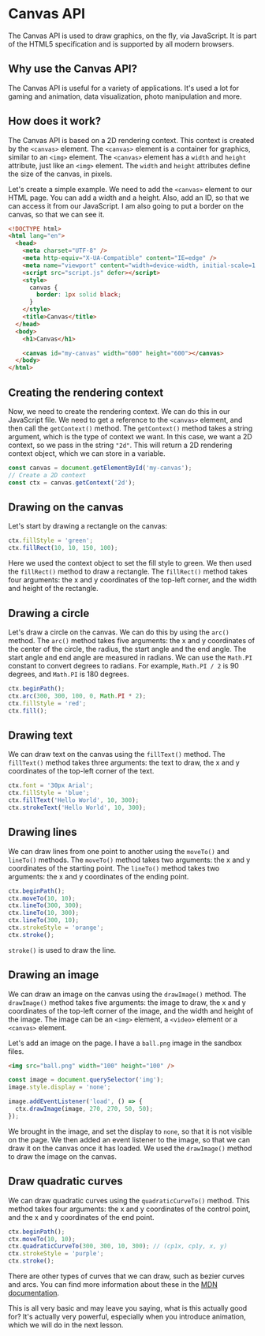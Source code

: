 # Canvas API

The Canvas API is used to draw graphics, on the fly, via JavaScript. It is part of the HTML5 specification and is supported by all modern browsers.

## Why use the Canvas API?

The Canvas API is useful for a variety of applications. It's used a lot for gaming and animation, data visualization, photo manipulation and more.

## How does it work?

The Canvas API is based on a 2D rendering context. This context is created by the `<canvas>` element. The `<canvas>` element is a container for graphics, similar to an `<img>` element. The `<canvas>` element has a `width` and `height` attribute, just like an `<img>` element. The `width` and `height` attributes define the size of the canvas, in pixels.

Let's create a simple example. We need to add the `<canvas>` element to our HTML page. You can add a width and a height. Also, add an ID, so that we can access it from our JavaScript. I am also going to put a border on the canvas, so that we can see it.

```html
<!DOCTYPE html>
<html lang="en">
  <head>
    <meta charset="UTF-8" />
    <meta http-equiv="X-UA-Compatible" content="IE=edge" />
    <meta name="viewport" content="width=device-width, initial-scale=1.0" />
    <script src="script.js" defer></script>
    <style>
      canvas {
        border: 1px solid black;
      }
    </style>
    <title>Canvas</title>
  </head>
  <body>
    <h1>Canvas</h1>

    <canvas id="my-canvas" width="600" height="600"></canvas>
  </body>
</html>
```

## Creating the rendering context

Now, we need to create the rendering context. We can do this in our JavaScript file. We need to get a reference to the `<canvas>` element, and then call the `getContext()` method. The `getContext()` method takes a string argument, which is the type of context we want. In this case, we want a 2D context, so we pass in the string `"2d"`. This will return a 2D rendering context object, which we can store in a variable.

```js
const canvas = document.getElementById('my-canvas');
// Create a 2D context
const ctx = canvas.getContext('2d');
```

## Drawing on the canvas

Let's start by drawing a rectangle on the canvas:

```js
ctx.fillStyle = 'green';
ctx.fillRect(10, 10, 150, 100);
```

Here we used the context object to set the fill style to green. We then used the `fillRect()` method to draw a rectangle. The `fillRect()` method takes four arguments: the x and y coordinates of the top-left corner, and the width and height of the rectangle.

## Drawing a circle

Let's draw a circle on the canvas. We can do this by using the `arc()` method. The `arc()` method takes five arguments: the x and y coordinates of the center of the circle, the radius, the start angle and the end angle. The start angle and end angle are measured in radians. We can use the `Math.PI` constant to convert degrees to radians. For example, `Math.PI / 2` is 90 degrees, and `Math.PI` is 180 degrees.

```js
ctx.beginPath();
ctx.arc(300, 300, 100, 0, Math.PI * 2);
ctx.fillStyle = 'red';
ctx.fill();
```

## Drawing text

We can draw text on the canvas using the `fillText()` method. The `fillText()` method takes three arguments: the text to draw, the x and y coordinates of the top-left corner of the text.

```js
ctx.font = '30px Arial';
ctx.fillStyle = 'blue';
ctx.fillText('Hello World', 10, 300);
ctx.strokeText('Hello World', 10, 300);
```

## Drawing lines

We can draw lines from one point to another using the `moveTo()` and `lineTo()` methods. The `moveTo()` method takes two arguments: the x and y coordinates of the starting point. The `lineTo()` method takes two arguments: the x and y coordinates of the ending point.

```js
ctx.beginPath();
ctx.moveTo(10, 10);
ctx.lineTo(300, 300);
ctx.lineTo(10, 300);
ctx.lineTo(300, 10);
ctx.strokeStyle = 'orange';
ctx.stroke();
```

`stroke()` is used to draw the line.

## Drawing an image

We can draw an image on the canvas using the `drawImage()` method. The `drawImage()` method takes five arguments: the image to draw, the x and y coordinates of the top-left corner of the image, and the width and height of the image. The image can be an `<img>` element, a `<video>` element or a `<canvas>` element.

  Let's add an image on the page. I have a `ball.png` image in the sandbox files.

  ```html
<img src="ball.png" width="100" height="100" />
  ```

```js
const image = document.querySelector('img');
image.style.display = 'none';

image.addEventListener('load', () => {
  ctx.drawImage(image, 270, 270, 50, 50);
});
```

We brought in the image, and set the display to `none`, so that it is not visible on the page. We then added an event listener to the image, so that we can draw it on the canvas once it has loaded. We used the `drawImage()` method to draw the image on the canvas.

## Draw quadratic curves

We can draw quadratic curves using the `quadraticCurveTo()` method. This method takes four arguments: the x and y coordinates of the control point, and the x and y coordinates of the end point.

```js
ctx.beginPath();
ctx.moveTo(10, 10);
ctx.quadraticCurveTo(300, 300, 10, 300); // (cp1x, cp1y, x, y)
ctx.strokeStyle = 'purple';
ctx.stroke();
```

There are other types of curves that we can draw, such as bezier curves and arcs. You can find more information about these in the [MDN documentation](https://developer.mozilla.org/en-US/docs/Web/API/Canvas_API/Tutorial/Drawing_shapes).

This is all very basic and may leave you saying, what is this actually good for? It's actually very powerful, especially when you introduce animation, which we will do in the next lesson.

